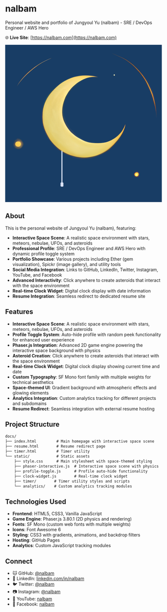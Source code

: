 # nalbam

Personal website and portfolio of Jungyoul Yu (nalbam) - SRE / DevOps Engineer / AWS Hero

🌐 **Live Site**: [https://nalbam.com](https://nalbam.com)

![nalbam's cover](docs/static/bg/nalbam-cover.png)

## About

This is the personal website of Jungyoul Yu (nalbam), featuring:

- **Interactive Space Scene**: A realistic space environment with stars, meteors, nebulae, UFOs, and asteroids
- **Professional Profile**: SRE / DevOps Engineer and AWS Hero with dynamic profile toggle system
- **Portfolio Showcase**: Various projects including Ether (gem visualization), Spickr (image gallery), and utility tools
- **Social Media Integration**: Links to GitHub, LinkedIn, Twitter, Instagram, YouTube, and Facebook
- **Advanced Interactivity**: Click anywhere to create asteroids that interact with the space environment
- **Real-time Clock Widget**: Digital clock display with date information
- **Resume Integration**: Seamless redirect to dedicated resume site

## Features

- **Interactive Space Scene**: A realistic space environment with stars, meteors, nebulae, UFOs, and asteroids
- **Profile Toggle System**: Auto-hide profile with random peek functionality for enhanced user experience
- **Phaser.js Integration**: Advanced 2D game engine powering the interactive space background with physics
- **Asteroid Creation**: Click anywhere to create asteroids that interact with the space environment
- **Real-time Clock Widget**: Digital clock display showing current time and date
- **Custom Typography**: SF Mono font family with multiple weights for technical aesthetics
- **Space-themed UI**: Gradient background with atmospheric effects and glowing elements
- **Analytics Integration**: Custom analytics tracking for different projects and subdomains
- **Resume Redirect**: Seamless integration with external resume hosting

## Project Structure

```
docs/
├── index.html         # Main homepage with interactive space scene
├── resume.html        # Resume redirect page
├── timer.html         # Timer utility
└── static/            # Static assets
    ├── style.css      # Main stylesheet with space-themed styling
    ├── phaser-interactive.js  # Interactive space scene with physics
    ├── profile-toggle.js      # Profile auto-hide functionality
    ├── clock-widget.js        # Real-time clock widget
    ├── timer/        # Timer utility styles and scripts
    └── analytics/    # Custom analytics tracking modules
```

## Technologies Used

- **Frontend**: HTML5, CSS3, Vanilla JavaScript
- **Game Engine**: Phaser.js 3.80.1 (2D physics and rendering)
- **Fonts**: SF Mono (custom web fonts with multiple weights)
- **Icons**: Font Awesome 6
- **Styling**: CSS3 with gradients, animations, and backdrop filters
- **Hosting**: GitHub Pages
- **Analytics**: Custom JavaScript tracking modules

## Connect

- 🐱 GitHub: [@nalbam](https://github.com/nalbam)
- 💼 LinkedIn: [linkedin.com/in/nalbam](https://linkedin.com/in/nalbam/)
- 🐦 Twitter: [@nalbam](https://twitter.com/nalbam)
- 📷 Instagram: [@nalbam](https://instagram.com/nalbam/)
- 🎥 YouTube: [nalbam](https://youtube.com/user/nalbam)
- 📘 Facebook: [nalbam](https://facebook.com/nalbam)
